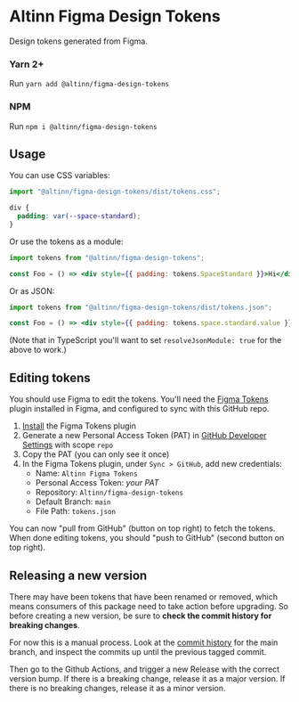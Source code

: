 # Altinn Figma Design Tokens

Design tokens generated from Figma.

### Yarn 2+

Run `yarn add @altinn/figma-design-tokens`

### NPM

Run `npm i @altinn/figma-design-tokens`

## Usage

You can use CSS variables:

```js
import "@altinn/figma-design-tokens/dist/tokens.css";
```

```css
div {
  padding: var(--space-standard);
}
```

Or use the tokens as a module:

```jsx
import tokens from "@altinn/figma-design-tokens";

const Foo = () => <div style={{ padding: tokens.SpaceStandard }}>Hi</div>
```

Or as JSON:

```jsx
import tokens from "@altinn/figma-design-tokens/dist/tokens.json";

const Foo = () => <div style={{ padding: tokens.space.standard.value }}>Hi</div>
```

(Note that in TypeScript you'll want to set `resolveJsonModule: true` for the above to work.)

## Editing tokens

You should use Figma to edit the tokens. You'll need the [Figma Tokens](https://docs.tokens.studio/) plugin installed in Figma, and configured to sync with this GitHub repo.

1. [Install](https://www.figma.com/community/plugin/843461159747178978/Figma-Tokens) the Figma Tokens plugin
1. Generate a new Personal Access Token (PAT) in [GitHub Developer Settings](https://github.com/settings/tokens) with scope `repo`
1. Copy the PAT (you can only see it once)
1. In the Figma Tokens plugin, under `Sync > GitHub`, add new credentials:
    - Name: `Altinn Figma Tokens`
    - Personal Access Token: *your PAT*
    - Repository: `Altinn/figma-design-tokens`
    - Default Branch: `main`
    - File Path: `tokens.json`

You can now "pull from GitHub" (button on top right) to fetch the tokens. When done editing tokens, you should "push to GitHub" (second button on top right).

## Releasing a new version

There may have been tokens that have been renamed or removed, which means consumers of this package need to take action before upgrading. So before creating a new version, be sure to **check the commit history for breaking changes**.

For now this is a manual process. Look at the [commit history](https://github.com/Altinn/figma-design-tokens/commits/main) for the main branch, and inspect the commits up until the previous tagged commit.

Then go to the Github Actions, and trigger a new Release with the correct version bump. If there is a breaking change, release it as a major version. If there is no breaking changes, release it as a minor version.
